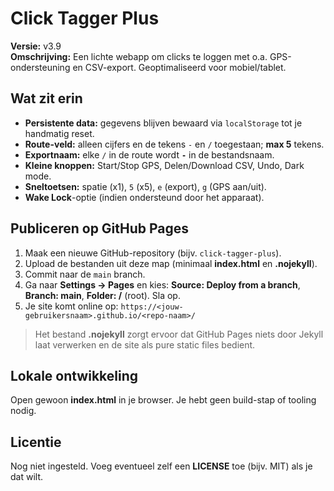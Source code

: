 # Click Tagger Plus

**Versie:** v3.9  
**Omschrijving:** Een lichte webapp om clicks te loggen met o.a. GPS-ondersteuning en CSV-export. Geoptimaliseerd voor mobiel/tablet.

## Wat zit erin
- **Persistente data:** gegevens blijven bewaard via `localStorage` tot je handmatig reset.
- **Route-veld:** alleen cijfers en de tekens `-` en `/` toegestaan; **max 5** tekens.
- **Exportnaam:** elke `/` in de route wordt **`-`** in de bestandsnaam.
- **Kleine knoppen:** Start/Stop GPS, Delen/Download CSV, Undo, Dark mode.
- **Sneltoetsen:** spatie (x1), `5` (x5), `e` (export), `g` (GPS aan/uit).
- **Wake Lock**-optie (indien ondersteund door het apparaat).

## Publiceren op GitHub Pages
1. Maak een nieuwe GitHub-repository (bijv. `click-tagger-plus`).
2. Upload de bestanden uit deze map (minimaal **index.html** en **.nojekyll**).
3. Commit naar de `main` branch.
4. Ga naar **Settings → Pages** en kies: **Source: Deploy from a branch**, **Branch: main**, **Folder: /** (root). Sla op.
5. Je site komt online op: `https://<jouw-gebruikersnaam>.github.io/<repo-naam>/`

> Het bestand **.nojekyll** zorgt ervoor dat GitHub Pages niets door Jekyll laat verwerken en de site als pure static files bedient.

## Lokale ontwikkeling
Open gewoon **index.html** in je browser. Je hebt geen build-stap of tooling nodig.

## Licentie
Nog niet ingesteld. Voeg eventueel zelf een **LICENSE** toe (bijv. MIT) als je dat wilt.
